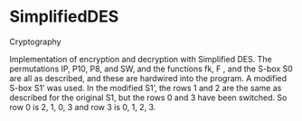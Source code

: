 # SimplifiedDES
Cryptography

Implementation of encryption and decryption with Simplified DES. The permutations IP, P10, P8, and SW, and the functions fk, F , and the S-box S0 are all as described, and these are hardwired into the  program. A modified S-box S1’ was used. In the modified S1’, the rows 1 and 2 are the same as described for the original S1, but the rows 0 and 3 have been switched. So row 0 is 2, 1, 0, 3 and
row 3 is 0, 1, 2, 3.
